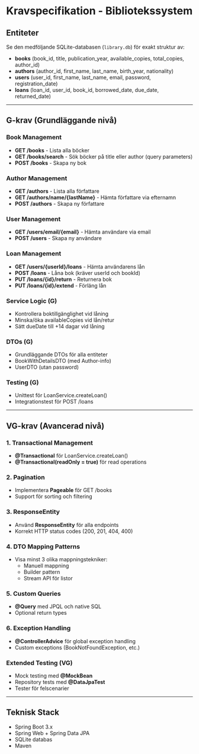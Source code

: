 # Kravspecifikation - Bibliotekssystem

## Entiteter
Se den medföljande SQLite-databasen (`library.db`) för exakt struktur av:
- **books** (book_id, title, publication_year, available_copies, total_copies, author_id)
- **authors** (author_id, first_name, last_name, birth_year, nationality)
- **users** (user_id, first_name, last_name, email, password, registration_date)
- **loans** (loan_id, user_id, book_id, borrowed_date, due_date, returned_date)

---

## G-krav (Grundläggande nivå)

### Book Management
- **GET /books** - Lista alla böcker
- **GET /books/search** - Sök böcker på title eller author (query parameters)
- **POST /books** - Skapa ny bok

### Author Management
- **GET /authors** - Lista alla författare
- **GET /authors/name/{lastName}** - Hämta författare via efternamn
- **POST /authors** - Skapa ny författare

### User Management
- **GET /users/email/{email}** - Hämta användare via email
- **POST /users** - Skapa ny användare

### Loan Management
- **GET /users/{userId}/loans** - Hämta användarens lån
- **POST /loans** - Låna bok (kräver userId och bookId)
- **PUT /loans/{id}/return** - Returnera bok
- **PUT /loans/{id}/extend** - Förläng lån

### Service Logic (G)
- Kontrollera boktillgänglighet vid låning
- Minska/öka availableCopies vid lån/retur
- Sätt dueDate till +14 dagar vid låning

### DTOs (G)
- Grundläggande DTOs för alla entiteter
- BookWithDetailsDTO (med Author-info)
- UserDTO (utan password)

### Testing (G)
- Unittest för LoanService.createLoan()
- Integrationstest för POST /loans

---

## VG-krav (Avancerad nivå)

### 1. Transactional Management
- **@Transactional** för LoanService.createLoan()
- **@Transactional(readOnly = true)** för read operations

### 2. Pagination
- Implementera **Pageable** för GET /books
- Support för sorting och filtering

### 3. ResponseEntity
- Använd **ResponseEntity** för alla endpoints
- Korrekt HTTP status codes (200, 201, 404, 400)

### 4. DTO Mapping Patterns
- Visa minst 3 olika mappningstekniker:
  - Manuell mappning
  - Builder pattern 
  - Stream API för listor

### 5. Custom Queries
- **@Query** med JPQL och native SQL
- Optional return types

### 6. Exception Handling
- **@ControllerAdvice** för global exception handling
- Custom exceptions (BookNotFoundException, etc.)

### Extended Testing (VG)
- Mock testing med **@MockBean**
- Repository tests med **@DataJpaTest**
- Tester för felscenarier

---

## Teknisk Stack
- Spring Boot 3.x
- Spring Web + Spring Data JPA
- SQLite databas
- Maven
